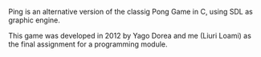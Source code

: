 Ping is an alternative version of the classig Pong Game in C, using SDL as graphic engine.

This game was developed in 2012 by Yago Dorea and me (Liuri Loami) as the final assignment for a programming module.
